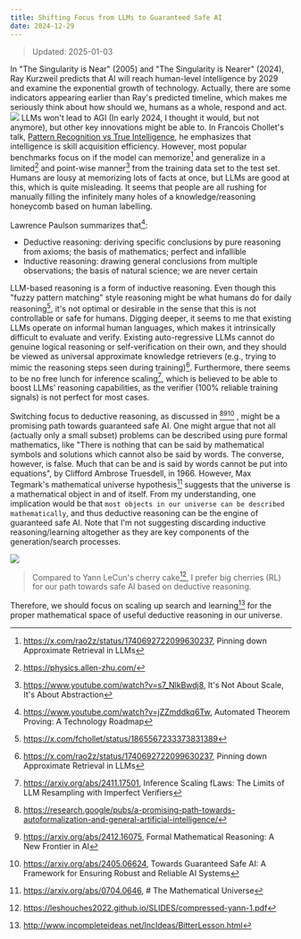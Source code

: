```yaml
---
title: Shifting Focus from LLMs to Guaranteed Safe AI
date: 2024-12-29
---
```

> Updated: 2025-01-03

In "The Singularity is Near" (2005) and "The Singularity is Nearer" (2024), Ray Kurzweil predicts that AI will reach human-level intelligence by 2029 and examine the exponential growth of technology. Actually, there are some indicators appearing earlier than Ray's predicted timeline, which makes me seriously think about how should we, humans as a whole, respond and act. 
![](file-20250103164302287.png)
LLMs won't lead to AGI (In early 2024, I thought it would, but not anymore), but other key innovations might be able to. In Francois Chollet's talk, [Pattern Recognition vs True Intelligence](https://www.youtube.com/watch?v=JTU8Ha4Jyfc), he emphasizes that intelligence is skill acquisition efficiency. However, most popular benchmarks focus on if the model can memorize[^1] and generalize in a limited[^2] and point-wise manner[^3] from the training data set to the test set. Humans are lousy at memorizing lots of facts at once, but LLMs are good at this, which is quite misleading. It seems that people are all rushing for manually filling the infinitely many holes of a knowledge/reasoning honeycomb based on human labelling. 

Lawrence Paulson summarizes that[^4]: 
- Deductive reasoning: deriving specific conclusions by pure reasoning from axioms; the basis of mathematics; perfect and infallible
- Inductive reasoning: drawing general conclusions from multiple observations; the basis of natural science; we are never certain 

LLM-based reasoning is a form of inductive reasoning. Even though this "fuzzy pattern matching" style reasoning might be what humans do for daily reasoning[^5], it's not optimal or desirable in the sense that this is not controllable or safe for humans. Digging deeper, it seems to me that existing LLMs operate on informal human languages, which makes it intrinsically difficult to evaluate and verify. Existing auto-regressive LLMs cannot do genuine logical reasoning or self-verification on their own, and they should be viewed as universal approximate knowledge retrievers (e.g., trying to mimic the reasoning steps seen during training)[^1]. Furthermore, there seems to be no free lunch for inference scaling[^6], which is believed to be able to boost LLMs’ reasoning capabilities, as the verifier (100% reliable training signals) is not perfect for most cases.

Switching focus to deductive reasoning, as discussed in [^7][^8][^9] ,  might be a promising path towards guaranteed safe AI. One might argue that not all (actually only a small subset) problems can be described using pure formal mathematics, like "There is nothing that can be said by mathematical symbols and solutions which cannot also be said by words. The converse, however, is false. Much that can be and is said by words cannot be put into equations", by Clifford Ambrose Truesdell, in 1966. However, Max Tegmark's mathematical universe hypothesis[^10] suggests that the universe is a mathematical object in and of itself. From my understanding, one implication would be that `most objects in our universe can be described mathematically`, and thus deductive reasoning can be the engine of guaranteed safe AI. Note that I'm not suggesting discarding inductive reasoning/learning altogether as they are key components of the generation/search processes. 

![](file-20250104004451195.png)
> Compared to Yann LeCun's cherry cake[^12], I prefer big cherries (RL) for our path towards safe AI based on deductive reasoning.  

Therefore, we should focus on scaling up search and learning[^11] for the proper mathematical space of useful deductive reasoning in our universe.  

[^1]: https://x.com/rao2z/status/1740692722099630237, Pinning down Approximate Retrieval in LLMs
[^2]: https://physics.allen-zhu.com/
[^3]: https://www.youtube.com/watch?v=s7_NlkBwdj8, It's Not About Scale, It's About Abstraction
[^4]: https://www.youtube.com/watch?v=jZZmddkq6Tw, Automated Theorem Proving: A Technology Roadmap
[^5]: https://x.com/fchollet/status/1865567233373831389
[^6]: https://arxiv.org/abs/2411.17501, Inference Scaling fLaws: The Limits of LLM Resampling with Imperfect Verifiers
[^7]: https://research.google/pubs/a-promising-path-towards-autoformalization-and-general-artificial-intelligence/
[^8]: https://arxiv.org/abs/2412.16075, Formal Mathematical Reasoning: A New Frontier in AI
[^9]: https://arxiv.org/abs/2405.06624, Towards Guaranteed Safe AI: A Framework for Ensuring Robust and Reliable AI Systems
[^10]: https://arxiv.org/abs/0704.0646, # The Mathematical Universe
[^11]: http://www.incompleteideas.net/IncIdeas/BitterLesson.html
[^12]: https://leshouches2022.github.io/SLIDES/compressed-yann-1.pdf